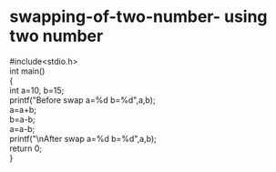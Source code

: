 # swapping-of-two-number- using two number 
#include<stdio.h>  
 int main()    
{    
int a=10, b=15;      
printf("Before swap a=%d b=%d",a,b);      
a=a+b;    
b=a-b;    
a=a-b;   
printf("\nAfter swap a=%d b=%d",a,b);    
return 0;  
}   

